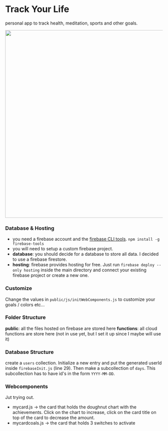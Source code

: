 # Track Your Life

personal app to track health, meditation, sports and other goals.

<img height="600px" src="https://user-images.githubusercontent.com/44790691/105927254-ebcba800-6043-11eb-92ed-e8d21cb103de.gif"/>

### Database & Hosting
- you need a firebase account and the [firebase CLI tools](https://github.com/firebase/firebase-tools). `npm install -g firebase-tools`
- you will need to setup a custom firebase project.
- **database**: you should decide for a database to store all data. I decided to use a firebase firestore.
- **hosting**: firebase provides hosting for free. Just run `firebase deploy --only hosting` inside the main directory and connect your existing firebase project or create a new one.

### Customize
Change the values in `public/js/initWebComponents.js` to customize your goals / colors etc...

### Folder Structure
**public**: all the files hosted on firebase are stored here
**functions**: all cloud functions are store here (not in use yet, but I set it up since I maybe will use it)

### Database Structure
create a `users` collection. Initialize a new entry and put the generated userId inside `firebaseInit.js` (line 29). Then make a subcollection of `days`. This subcollection has to have id's in the form `YYYY-MM-DD`.

### Webcomponents
Jut trying out.
- mycard.js -> the card that holds the doughnut chart with the achievements. Click on the chart to increase, click on the card title on top of the card to decrease the amount.
- mycardcoals.js -> the card that holds 3 switches to activate
